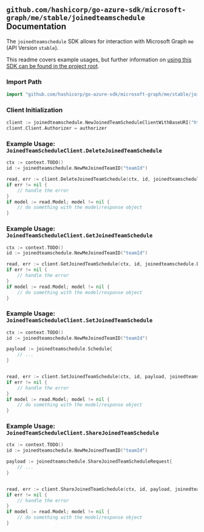 
## `github.com/hashicorp/go-azure-sdk/microsoft-graph/me/stable/joinedteamschedule` Documentation

The `joinedteamschedule` SDK allows for interaction with Microsoft Graph `me` (API Version `stable`).

This readme covers example usages, but further information on [using this SDK can be found in the project root](https://github.com/hashicorp/go-azure-sdk/tree/main/docs).

### Import Path

```go
import "github.com/hashicorp/go-azure-sdk/microsoft-graph/me/stable/joinedteamschedule"
```


### Client Initialization

```go
client := joinedteamschedule.NewJoinedTeamScheduleClientWithBaseURI("https://graph.microsoft.com")
client.Client.Authorizer = authorizer
```


### Example Usage: `JoinedTeamScheduleClient.DeleteJoinedTeamSchedule`

```go
ctx := context.TODO()
id := joinedteamschedule.NewMeJoinedTeamID("teamId")

read, err := client.DeleteJoinedTeamSchedule(ctx, id, joinedteamschedule.DefaultDeleteJoinedTeamScheduleOperationOptions())
if err != nil {
	// handle the error
}
if model := read.Model; model != nil {
	// do something with the model/response object
}
```


### Example Usage: `JoinedTeamScheduleClient.GetJoinedTeamSchedule`

```go
ctx := context.TODO()
id := joinedteamschedule.NewMeJoinedTeamID("teamId")

read, err := client.GetJoinedTeamSchedule(ctx, id, joinedteamschedule.DefaultGetJoinedTeamScheduleOperationOptions())
if err != nil {
	// handle the error
}
if model := read.Model; model != nil {
	// do something with the model/response object
}
```


### Example Usage: `JoinedTeamScheduleClient.SetJoinedTeamSchedule`

```go
ctx := context.TODO()
id := joinedteamschedule.NewMeJoinedTeamID("teamId")

payload := joinedteamschedule.Schedule{
	// ...
}


read, err := client.SetJoinedTeamSchedule(ctx, id, payload, joinedteamschedule.DefaultSetJoinedTeamScheduleOperationOptions())
if err != nil {
	// handle the error
}
if model := read.Model; model != nil {
	// do something with the model/response object
}
```


### Example Usage: `JoinedTeamScheduleClient.ShareJoinedTeamSchedule`

```go
ctx := context.TODO()
id := joinedteamschedule.NewMeJoinedTeamID("teamId")

payload := joinedteamschedule.ShareJoinedTeamScheduleRequest{
	// ...
}


read, err := client.ShareJoinedTeamSchedule(ctx, id, payload, joinedteamschedule.DefaultShareJoinedTeamScheduleOperationOptions())
if err != nil {
	// handle the error
}
if model := read.Model; model != nil {
	// do something with the model/response object
}
```
